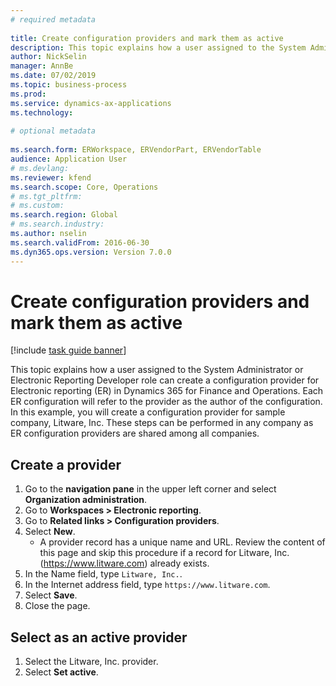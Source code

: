 ```yaml
--- 
# required metadata 
 
title: Create configuration providers and mark them as active
description: This topic explains how a user assigned to the System Administrator or Electronic Reporting Developer role can create a configuration provider for Electronic reporting (ER) in Dynamics 365 for Finance and Operations. 
author: NickSelin
manager: AnnBe 
ms.date: 07/02/2019
ms.topic: business-process 
ms.prod:  
ms.service: dynamics-ax-applications 
ms.technology:  
 
# optional metadata 
 
ms.search.form: ERWorkspace, ERVendorPart, ERVendorTable   
audience: Application User 
# ms.devlang:  
ms.reviewer: kfend
ms.search.scope: Core, Operations 
# ms.tgt_pltfrm:  
# ms.custom:  
ms.search.region: Global
# ms.search.industry: 
ms.author: nselin
ms.search.validFrom: 2016-06-30 
ms.dyn365.ops.version: Version 7.0.0 
---
```

# Create configuration providers and mark them as active

[!include [task guide banner](../../includes/task-guide-banner.md)]

This topic explains how a user assigned to the System Administrator or Electronic Reporting Developer role can create a configuration provider for Electronic reporting (ER) in Dynamics 365 for Finance and Operations. Each ER configuration will refer to the provider as the author of the configuration. In this example, you will create a configuration provider for sample company, Litware, Inc. These steps can be performed in any company as ER configuration providers are shared among all companies.

## Create a provider
1. Go to the **navigation pane** in the upper left corner and select **Organization administration**.
2. Go to **Workspaces > Electronic reporting**.
3. Go to **Related links > Configuration providers**.
4. Select **New**.
    - A provider record has a unique name and URL. Review the content of this page and skip this procedure if a record for Litware, Inc. (https://www.litware.com) already exists.  
5. In the Name field, type `Litware, Inc.`.
6. In the Internet address field, type `https://www.litware.com`.
7. Select **Save**.
8. Close the page.

## Select as an active provider
1. Select the Litware, Inc. provider.
2. Select **Set active**.


